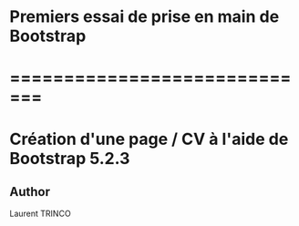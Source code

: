 # Premiers essai de prise en main de Bootstrap

# =============================

# Création d'une page / CV à l'aide de Bootstrap 5.2.3

## Author

Laurent TRINCO
